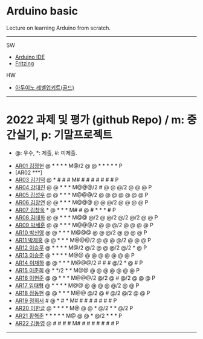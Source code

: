# Arduino basic
Lecture on learning Arduino from scratch.


---

SW

- [Arduino IDE](https://www.arduino.cc/)
- [Fritzing](http://fritzing.org/download/)

HW

- [아두이노 레벨업키트(골드)](https://www.devicemart.co.kr/goods/view?no=12170416)

---

# 2022 과제 및 평가 (github Repo) / m: 중간실기, p: 기말프로젝트
* @: 우수, *: 제출, #: 미제출.  
- [AR01 김정헌](https://github.com/jhkedwardkim/AR01) @ * * * * M@/2 @ @ * * * * * P
- [AR02 ***]
- [AR03 김기덕](https://github.com/DDUCKI/AR03) @ * # # # M# # # # # # # # P
- [AR04 강대진](https://github.com/ijdaejin/AR04) @ @ * * * M@@@/2 # @ @ @/2 @ @ @ P
- [AR05 김성우](https://github.com/Gukdoli/AR05) @ @ * * * M@@@/2 @ @ @ @ @ @ @ P
- [AR06 김창연](https://github.com/ckddus/AR06) @ @ * * * M@@@ @ @ @/2 @ @ @ @ P
- [AR07 김창욱](https://github.com/HM0007/AR07) * @ * * * M# # @ # * * * # P
- [AR08 김태화](https://github.com/TAaHwa/AR08-) @ @ * * * M@@ @/2 @ @/2 @/2 @/2 @ @ P
- [AR09 박세훈](https://github.com/uoooyas/AR09) @ @ * * * M@@@/2 @ @ @/2 @ @ @ @ P
- [AR10 박신영](https://github.com/zachpaul7/AR10) @ @ * * * M@@@ @ @ @/2 @ @ @ @ P
- [AR11 박제홍](http://github.com/qkrwpghd27/AR11) @ @ * * * M@@@/2 @ @ @ @/2 @ @ @ P
- [AR12 이승무](https://github.com/LSeungMOO/AR12) @ * * * * M@/2 @/2 @ @ @/2 @/2 * @ P
- [AR13 이승준](https://github.com/q1w2e3r4god/AR13) @ * * * * M@@ @ @ @ @ @ @ @ P
- [AR14 이재하](https://github.com/wogk0012/AR14) @ @ * * * M@@@/2 # # # @/2 * @ # P
- [AR15 이준희](https://github.com/LJunHee/AR15) @ * */2 * * M@@ @ @ @ @ @ @ @ P
- [AR16 이현준](https://github.com/junlee00/AR16) @ @ * * * M@@@/2 @/2 @ # @/2 @ @ @ P
- [AR17 임태형](https://github.com/vmvvmvvmv/AR17) @ * * * * M@@ @ @ @ @ @/2 @ @ P
- [AR18 정동현](https://github.com/hm18donghyun/AR18) @ @ * * * M@@ @/2 @ # @/2 @/2 @ @ P
- [AR19 정희서](https://github.com/HiSeoJeong/AR19) # @ * # * M# # # # # # # # P
- [AR20 이한글](https://github.com/hangle9449/ar-20) @ * * * * M@ @ @ * @/2 * * @/2 P
- [AR21 황혁준](https://github.com/FL08/ar21) * * * * * M@ @ @ * @/2 * * * P
- [AR22 김동영](https://github.com/badaral/AR22) @ # # # # M# # # # # # # # P

---




